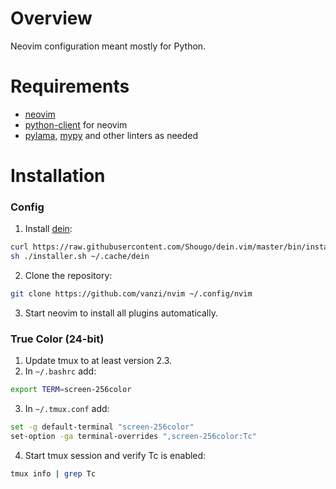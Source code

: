 # Overview

Neovim configuration meant mostly for Python.

# Requirements

* [neovim](https://github.com/neovim/neovim)
* [python-client](https://github.com/neovim/python-client) for neovim
* [pylama](https://github.com/klen/pylama), [mypy](https://github.com/python/mypy) and other linters as needed

# Installation
### Config

1. Install [dein](https://github.com/Shougo/dein.vim):
```sh
curl https://raw.githubusercontent.com/Shougo/dein.vim/master/bin/installer.sh > installer.sh
sh ./installer.sh ~/.cache/dein
```
2. Clone the repository:
```sh
git clone https://github.com/vanzi/nvim ~/.config/nvim
```
3. Start neovim to install all plugins automatically.

### True Color (24-bit)

1. Update tmux to at least version 2.3.
2. In `~/.bashrc` add:
```sh
export TERM=screen-256color
```
3. In `~/.tmux.conf` add:
```sh
set -g default-terminal "screen-256color"
set-option -ga terminal-overrides ",screen-256color:Tc"
```
4. Start tmux session and verify Tc is enabled:
```sh
tmux info | grep Tc
```
